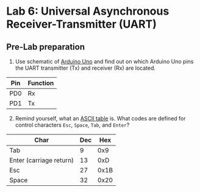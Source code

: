 # Lab 6: Universal Asynchronous Receiver-Transmitter (UART)

## Pre-Lab preparation

1. Use schematic of [Arduino Uno](https://oshwlab.com/tomas.fryza/arduino-shields) and find out on which Arduino Uno pins the UART transmitter (Tx) and receiver (Rx) are located.

| Pin | Function |
|---|---|
| PD0 | Rx       |
| PD1 | Tx       |

2. Remind yourself, what an [ASCII table](http://www.asciitable.com/) is. What codes are defined for control characters `Esc`, `Space`, `Tab`, and `Enter`?


|          Char           | Dec | Hex  |
|---|---|---|
| Tab                     |   9 | 0x9  |
| Enter (carriage return) |  13 | 0xD  |
| Esc                     |  27 | 0x1B |
| Space                   |  32 | 0x20 |
